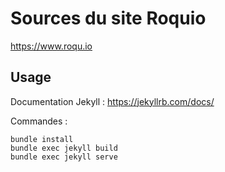 # Sources du site Roquio
https://www.roqu.io


## Usage

Documentation Jekyll : https://jekyllrb.com/docs/

Commandes :

    bundle install
    bundle exec jekyll build
    bundle exec jekyll serve
